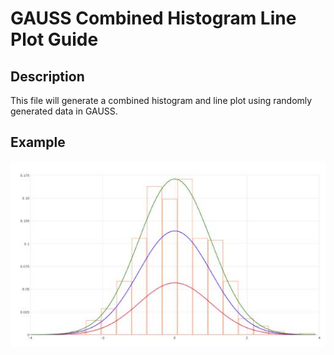 # GAUSS Combined Histogram Line Plot Guide

## Description
This file will generate a combined histogram and line plot using randomly generated data in GAUSS.

## Example
[![GAUSS Combined Histogram and Line Plot](histogram_line_plot_default.jpg)](..\src\histogram_line_plot.gss)

